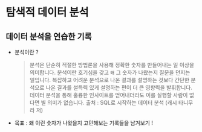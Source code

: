 # 탐색적 데이터 분석
## 데이터 분석을 연습한 기록
* 분석이란 ?
  > 분석은 단순히 적절한 방법론을 사용해 정확한 숫자를 만들어내는 일 이상을 의미합니다.
  > 분석이란 호기심을 갖고 `왜` 그 숫자가 나왔는지 질문을 던지는 일입니다.
  > 복잡하고 어려운 분석으로 나온 결과를 설명하는 것보다 간단한 분석으로 나온 결과를 설득력 있게 설명하는 편이 더 큰 영향력을 발휘합니다.
  > 데이터 분석을 통해 훌륭한 인사이트를 얻어내더라도 이를 실행할 사람이 없다면 별 의미가 없습니다.
  > 출처 : SQL로 시작하는 데이터 분석 (캐시 타니무라 저)

* 목표 : 왜 이런 숫자가 나왔을지 고민해보는 기록들을 남겨보기 !
